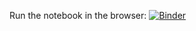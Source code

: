 Run the notebook in the browser: [![Binder](https://mybinder.org/badge_logo.svg)](https://mybinder.org/v2/gh/nredick/intro-to-ml-GVP/main?urlpath=https%3A%2F%2Fgithub.com%2Fnredick%2Fintro-to-ml-GVP%2Fblob%2Fmain%2Fintro-to-ml.ipynb)
